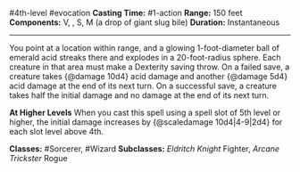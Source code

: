 #4th-level #evocation
**Casting Time:** #1-action
**Range:** 150 feet
**Components:** V, , S, M (a drop of giant slug bile)
**Duration:** Instantaneous

---

You point at a location within range, and a glowing 1-foot-diameter ball of emerald acid streaks there and explodes in a 20-foot-radius sphere. Each creature in that area must make a Dexterity saving throw. On a failed save, a creature takes {@damage 10d4} acid damage and another {@damage 5d4} acid damage at the end of its next turn. On a successful save, a creature takes half the initial damage and no damage at the end of its next turn.

**At Higher Levels**
When you cast this spell using a spell slot of 5th level or higher, the initial damage increases by {@scaledamage 10d4|4-9|2d4} for each slot level above 4th.

**Classes:** #Sorcerer, #Wizard
**Subclasses:** *Eldritch Knight* Fighter, *Arcane Trickster* Rogue
